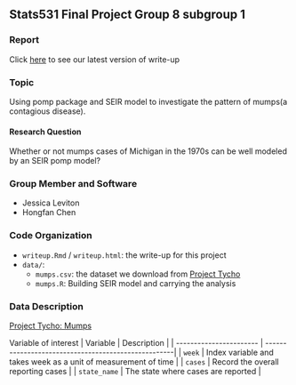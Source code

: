 ## Stats531 Final Project Group 8 subgroup 1

### Report
Click [here](http://htmlpreview.github.io/?https://github.com/HongfanChen/Stats_531_Final/blob/Hongfan/writeup.html) to see our latest version of write-up

### Topic
Using pomp package and SEIR model to investigate the pattern of mumps(a contagious disease).

#### Research Question
Whether or not mumps cases of Michigan in the 1970s can be well modeled by an SEIR pomp model? 

### Group Member and Software
- Jessica Leviton
- Hongfan Chen

### Code Organization
- `writeup.Rmd` / `writeup.html`: the write-up for this project
- `data/`:  
  - `mumps.csv`: the dataset we download from [Project Tycho](https://www.kaggle.com/pitt/contagious-diseases) 
  - `mumps.R`: Building SEIR model and carrying the analysis

### Data Description
[Project Tycho: Mumps](https://www.kaggle.com/pitt/contagious-diseases?select=mumps.csv)


Variable of interest
|  Variable               | Description                                         |
| ----------------------- | ----------------------------------------------------|
| `week` | Index variable and takes week as a unit of measurement of time                 |
| `cases`                | Record the overall reporting cases                          |
| `state_name`                   |  The state where cases are reported                             |




